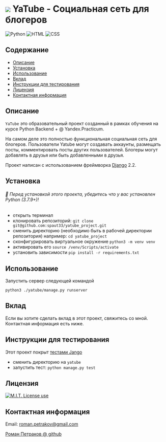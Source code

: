 # <img src="https://github.com/spaut33/yatube_project/blob/main/yatube/static/img/logo.png"> YaTube - Социальная сеть для блогеров



<img alt="Python" src="https://img.shields.io/badge/Python-75%25-blue?style=flat&logo=python"> <img alt="HTML" src="https://img.shields.io/badge/HTML-20%25-red?style=flat&logo=html5"> <img alt="CSS" src="https://img.shields.io/badge/CSS-5%25-white?style=flat&logo=css3">

## Содержание

- [Описание](#Описание)
- [Установка](#Установка)
- [Использование](#спользование)
- [Вклад](#Вклад)
- [Инструкции для тестирования](#Инструкции-для-тестирования)
- [Лицензия](#Лицензия)
- [Контактная информация](#Контактная-информация)

## Описание

`YaTube` это образовательный проект созданный в рамках обучения на курсе Python Backend + @ Yandex.Practicum.  

На самом деле это полностью функциональная социальная сеть для блогеров. 
Пользователи Yatube могут создавать аккаунты, размещать посты, комментировать посты
других пользователей. Блогеры могут добавлять в друзья или быть добавленными в друзья.

Проект написан с использованием фреймворка <a href="https://github.com/django/django">Django</a> 2.2.

## Установка

###### 📣 Перед установкой этого проекта, убедитесь что у вас установлен Python (3.7.9+)!

- открыть терминал
- клонировать репозиторий: `git clone git@github.com:spaut33/yatube_project.git`
- сменить директорию (необходимо быть в рабочей директории репозитория) например: `cd yatube_project`
- сконфигурировать виртуальное окружение `python3 -m venv venv`
- активировать его `source /venv/Scripts/activate`
- установить зависимости `pip install -r requirements.txt`

## Использование

Запустить сервер следующей командой

```python3 ./yatube/manage.py runserver```

## Вклад

Если вы хотите сделать вклад в этот проект, свяжитесь со мной. Контактная информация есть ниже.

## Инструкции для тестирования

Этот проект покрыт <a href="https://docs.djangoproject.com/en/2.2/topics/testing/overview/#running-tests">тестами Jango</a> 

- сменить директорию на `yatube`
- запустить тест: `python manage.py test`

## Лицензия

<a href="https://img.shields.io/badge/License-MIT-brightgreen?style=flat"><img alt="M.I.T. License use" src="https://img.shields.io/badge/License-MIT-brightgreen"></a>

## Контактная информация

Email: roman.petrakov@gmail.com

[Роман Петраков @ github](https://github.com/spaut33)